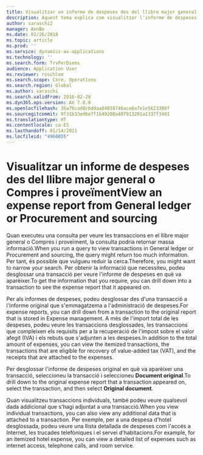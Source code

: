 ```yaml
---
title: Visualitzar un informe de despeses des del llibre major general o Compres i proveïment
description: Aquest tema explica com visualitzar l'informe de despeses original en què va aparèixer una transacció.
author: saraschi2
manager: AnnBe
ms.date: 02/26/2018
ms.topic: article
ms.prod: ''
ms.service: dynamics-ax-applications
ms.technology: ''
ms.search.form: TrvPerDiems
audience: Application User
ms.reviewer: roschlom
ms.search.scope: Core, Operations
ms.search.region: Global
ms.author: saraschi
ms.search.validFrom: 2016-02-28
ms.dyn365.ops.version: AX 7.0.0
ms.openlocfilehash: 35a76cad8c6ddaa84038746ace6a7e1e5623388f
ms.sourcegitcommit: 9f31b33ed6e7f1b49200a407913201a1337f3401
ms.translationtype: HT
ms.contentlocale: ca-ES
ms.lasthandoff: 01/14/2021
ms.locfileid: "4960055"
---
```

# <a name="view-an-expense-report-from-general-ledger-or-procurement-and-sourcing"></a><span data-ttu-id="c60d5-103">Visualitzar un informe de despeses des del llibre major general o Compres i proveïment</span><span class="sxs-lookup"><span data-stu-id="c60d5-103">View an expense report from General ledger or Procurement and sourcing</span></span>

<span data-ttu-id="c60d5-104">Quan executeu una consulta per veure les transaccions en el llibre major general o Compres i proveïment, la consulta podria retornar massa informació.</span><span class="sxs-lookup"><span data-stu-id="c60d5-104">When you run a query to view transactions in General ledger or Procurement and sourcing, the query might return too much information.</span></span> <span data-ttu-id="c60d5-105">Per tant, és possible que vulgueu reduir la cerca.</span><span class="sxs-lookup"><span data-stu-id="c60d5-105">Therefore, you might want to narrow your search.</span></span> <span data-ttu-id="c60d5-106">Per obtenir la informació que necessiteu, podeu desglossar una transacció per veure l'informe de despeses en què va aparèixer.</span><span class="sxs-lookup"><span data-stu-id="c60d5-106">To get the information that you require, you can drill down into a transaction to see the expense report that it appeared on.</span></span>

<span data-ttu-id="c60d5-107">Per als informes de despeses, podeu desglossar des d'una transacció a l'informe original que s'emmagatzema a l'administració de despeses.</span><span class="sxs-lookup"><span data-stu-id="c60d5-107">For expense reports, you can drill down from a transaction to the original report that is stored in Expense management.</span></span> <span data-ttu-id="c60d5-108">A més de l'import total de les despeses, podeu veure les transaccions desglossades, les transaccions que compleixen els requisits per a la recuperació de l'impost sobre el valor afegit (IVA) i els rebuts que s'adjunten a les despeses.</span><span class="sxs-lookup"><span data-stu-id="c60d5-108">In addition to the total amount of expenses, you can view the itemized transactions, the transactions that are eligible for recovery of value-added tax (VAT), and the receipts that are attached to the expenses.</span></span>

<span data-ttu-id="c60d5-109">Per desglossar l'informe de despeses original en què va aparèixer una transacció, seleccioneu la transacció i seleccioneu **Document original**.</span><span class="sxs-lookup"><span data-stu-id="c60d5-109">To drill down to the original expense report that a transaction appeared on, select the transaction, and then select **Original document**.</span></span>

<span data-ttu-id="c60d5-110">Quan visualitzeu transaccions individuals, també podeu veure qualsevol dada addicional que s'hagi adjuntat a una transacció.</span><span class="sxs-lookup"><span data-stu-id="c60d5-110">When you view individual transactions, you can also view any additional data that is attached to a transaction.</span></span> <span data-ttu-id="c60d5-111">Per exemple, per a una despesa d'hotel desglossada, podeu veure una llista detallada de despeses com l'accés a Internet, les trucades telefòniques i el servei d'habitacions.</span><span class="sxs-lookup"><span data-stu-id="c60d5-111">For example, for an itemized hotel expense, you can view a detailed list of expenses such as internet access, telephone calls, and room service.</span></span>
